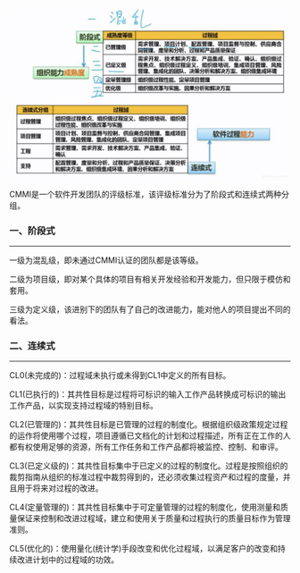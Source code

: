 ![img](img/watermark,type_ZmFuZ3poZW5naGVpdGk,shadow_10,text_aHR0cHM6Ly9ibG9nLmNzZG4ubmV0L2ltcmVhbF8=,size_16,color_FFFFFF,t_70-20220920100722023.jpeg)

CMMI是一个软件开发团队的评级标准，该评级标准分为了阶段式和连续式两种分组。

### 一、阶段式

---

一级为混乱级，即未通过CMMI认证的团队都是该等级。

二级为项目级，即对某个具体的项目有相关开发经验和开发能力，但只限于模仿和套用。

三级为定义级，该进别下的团队有了自己的改进能力，能对他人的项目提出不同的看法。



### 二、连续式

---

CL0(未完成的)：过程域未执行或未得到CL1中定义的所有目标。

CL1(已执行的)：其共性目标是过程将可标识的输入工作产品转换成可标识的输出工作产品，以实现支持过程域的特别目标。

CL2(已管理的)：其共性目标是已管理的过程的制度化。根据组织级政策规定过程的运作将使用哪个过程，项目遵循已文档化的计划和过程描述，所有正在工作的人都有权使用足够的资源，所有工作任务和工作产品都将被监控、控制、和审评。

CL3(已定义级的)：其共性目标集中于已定义的过程的制度化。过程是按照组织的裁剪指南从组织的标准过程中裁剪得到的，还必须收集过程资产和过程的度量，并且用于将来对过程的改进。

CL4(定量管理的)：其共性目标集中于可定量管理的过程的制度化，使用测量和质量保证来控制和改进过程域，建立和使用关于质量和过程执行的质量目标作为管理准则。

CL5(优化的)：使用量化(统计学)手段改变和优化过程域，以满足客户的改变和持续改进计划中的过程域的功效。